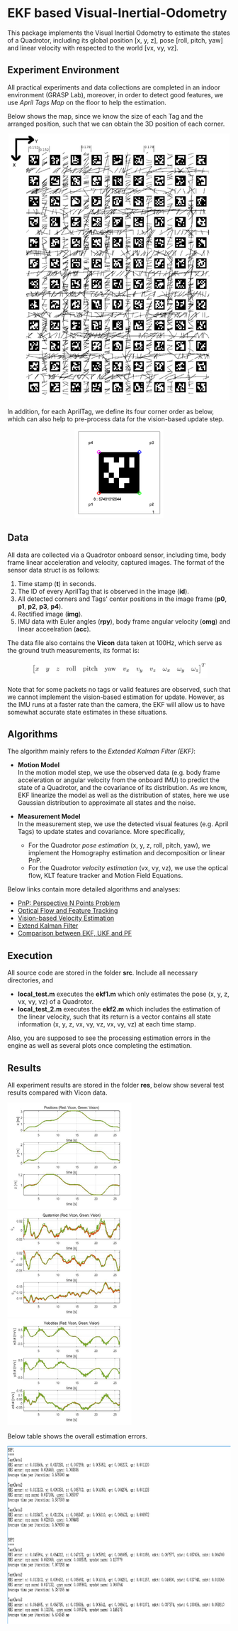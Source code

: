 # EKF based Visual-Inertial-Odometry
This package implements the Visual Inertial Odometry to estimate the states of a Quadrotor, including its global position [x, y, z], pose [roll, pitch, yaw] and linear velocity with respected to the world [vx, vy, vz]. 


Experiment Environment
----------------------
All practical experiments and data collections are completed in an indoor environment (GRASP Lab), moreover, in order to detect good features, we use _April Tags Map_ on the floor to help the estimation.       

Below shows the map, since we know the size of each Tag and the arranged position, such that we can obtain the 3D position of each corner.
<div align=center>
  <img width="500" height="600" src="./docs/AprilTagsMap.png", alt="April Tags map">
</div>

In addition, for each AprilTag, we define its four corner order as below, which can also help to pre-process data for the vision-based update step.
<div align=center>
  <img width="200" height="200" src="./docs/AprilTag.png", alt="April Tag">
</div>


Data
----
All data are collected via a Quadrotor onboard sensor, including time, body frame linear acceleration and velocity, captured images. The format of the sensor data struct is as follows:
  1. Time stamp (**t**) in seconds.
  2. The ID of every AprilTag that is observed in the image (**id**).
  3. All detected corners and Tags' center positions in the image frame (**p0**, **p1**, **p2**, **p3**, **p4**).
  4. Rectified image (**img**).
  5. IMU data with Euler angles (**rpy**), body frame angular velocity (**omg**) and linear acceelration (**acc**).

The data file also contains the **Vicon** data taken at 100Hz, which serve as the ground truth measurements, its format is:
<div align=center>
  <img width="400" height="40" src="./docs/viconData.png", alt="vicon">
</div>

Note that for some packets no tags or valid features are observed, such that we cannot implement the vision-based estimation for update. However, as the IMU runs at a faster rate than the camera, the EKF will allow us to have somewhat accurate state estimates in these situations.


Algorithms
----------
The algorithm mainly refers to the _Extended Kalman Filter (EKF)_:
* **Motion Model**         
  In the motion model step, we use the observed data (e.g. body frame acceleration or angular velocity from the onboard IMU) to predict the state of a Quadrotor, and the covariance of its distribution. As we know, EKF linearize the model as well as the distribution of states, here we use Gaussian distribution to approximate all states and the noise.

* **Measurement Model**        
  In the measurement step, we use the detected visual features (e.g. April Tags) to update states and covariance. More specifically, 
  * For the Quadrotor _pose estimation_ (x, y, z, roll, pitch, yaw), we implement the Homography estimation and decomposition or linear PnP.
  * For the Quadrotor _velocity estimation_ (vx, vy, vz), we use the optical flow, KLT feature tracker and Motion Field Equations. 

Below links contain more detailed algorithms and analyses:
* [PnP: Perspective N Points Problem](https://onenote.com/webapp/pages?token=ycmkck1e3miTElCSfT2VbGhg1Lex657vyOyfmNlD701EE3ZQD2q-SKtFbFng8lOOwTa_m5tngHlxJxtAhFwWU38iB72I_ZhS0&id=636596632608497895)
* [Optical Flow and Feature Tracking](https://onenote.com/webapp/pages?token=YnZ7hXiscuXMCq0VGxz6TBve3PEiWR-p7TdquG_a50f7Fc13RVJyNm3OF3Ju9BqonDx-cBgIlHoh40JJgTbnmdwRsUM-AkA70&id=636596633282572791)
* [Vision-based Velocity Estimation](https://onenote.com/webapp/pages?token=N0PGRP6E_z3u43enbeXuKXOOPH4arlqz-FvChRHStU6B74jt0R1IlyJUJEte9LZsb-Www7XzOupSRHTNLcKqjspZn3EJ08AX0&id=636596633659952379)
* [Extend Kalman Filter](https://onenote.com/webapp/pages?token=Jcdx-FaWIbaxtKcLiOtszNan6p9cjoPxCgq-OE33hrwNysNS3FQjVMtwXzpeTpGtyu0-C0dL0QObLckTvuMaH-Rbit5ijGYH0&id=636596634171384977)
* [Comparison between EKF, UKF and PF](https://onenote.com/webapp/pages?token=2W6JQWqSyvIaHGd96X4oW9TEd_GEcQkspMNWYjw5a_FyzIv0JEzj3R2Cs4UDzJLp600UnUWDPjWp8AhGB-51nLn6HKKDQ2fO0&id=636596634616564245)

Execution
---------
All source code are stored in the folder **src**. Include all necessary directories, and
* **local_test.m** executes the **ekf1.m** which only estimates the pose (x, y, z, vx, vy, vz) of a Quadrotor.
* **local_test_2.m** executes the **ekf2.m** which includes the estimation of the linear velocity, such that its return is a vector contains all state information (x, y, z, vx, vy, vz, vx, vy, vz) at each time stamp.

Also, you are supposed to see the processing estimation errors in the engine as well as several plots once completing the estimation.

Results
-------
All experiment results are stored in the folder **res**, below show several test results compared with Vicon data.    
<p >
  <img src = "./res/test_pos.jpg?raw=true" width="280" height="240">
  <img src = "./res/test_quat.jpg?raw=true" width="280" height="240">
  <img src = "./res/test_vel.jpg?raw=true" width="280" height="240">
</p>

Below table shows the overall estimation errors.
<div align=center>
  <img width="800" height="400" src="./res/testRes.png", alt="Test results">
</div>

